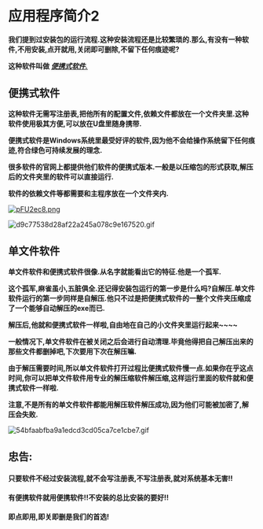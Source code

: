 # 应用程序简介2

  **我们提到过安装包的运行流程.这种安装流程还是比较繁琐的.那么,有没有一种软件,不用安装,点开就用,关闭即可删除,不留下任何痕迹呢?**

  **这种软件叫做 *<u>便携式软件.</u>***

## 便携式软件

  **这种软件无需写注册表,把他所有的配置文件,依赖文件都放在一个文件夹里.这种软件使用极其方便,可以放在U盘里随身携带.**

  **便携式软件是Windows系统里最受好评的软件,因为他不会给操作系统留下任何痕迹,符合绿色可持续发展的理念.**

  **很多软件的官网上都提供他们软件的便携式版本.一般是以压缩包的形式获取,解压后的文件夹里的软件可以直接运行.**

  **软件的依赖文件等都需要和主程序放在一个文件夹内.**

[![pFU2ec8.png](https://s11.ax1x.com/2024/02/24/pFU2ec8.png)](https://imgse.com/i/pFU2ec8)


![d9c77538d28af22a245a078c9e167520.gif](https://i.miji.bid/2024/02/24/d9c77538d28af22a245a078c9e167520.gif)

## 单文件软件

  **单文件软件和便携式软件很像.从名字就能看出它的特征.他是一个孤军.**

  **这个孤军,麻雀虽小,五脏俱全.还记得安装包运行的第一步是什么吗?自解压.单文件软件运行的第一步同样是自解压.他只不过是把便携式软件的一整个文件夹压缩成了一个能够自动解压的exe而已.**

  **解压后,他就和便携式软件一样啦,自由地在自己的小文件夹里运行起来~~~~**

  **一般情况下,单文件软件在被关闭之后会进行自动清理.毕竟他得把自己解压出来的那些文件都删掉吧,下次要用下次在解压嘛.**

 **由于解压需要时间,所以单文件软件打开过程比便携式软件慢一点.如果你在乎这点时间,你可以把单文件软件用专业的解压缩软件解压缩,这样运行里面的软件就和便携式软件一样啦.**

  **注意,不是所有的单文件软件都能用解压软件解压成功,因为他们可能被加密了,解压会失败.**

![54bfaabfba9a1edcd3cd05ca7ce1cbe7.gif](https://i.miji.bid/2024/02/24/54bfaabfba9a1edcd3cd05ca7ce1cbe7.gif)

## 忠告:

#### 只要软件不经过安装流程,就不会写注册表,不写注册表,就对系统基本无害!!

#### 有便携软件就用便携软件!!不安装的总比安装的要好!!

**即点即用,即关即删是我们的首选!**
